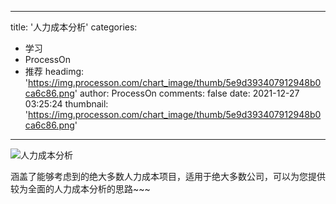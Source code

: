 
---
title: '人力成本分析'
categories: 
 - 学习
 - ProcessOn
 - 推荐
headimg: 'https://img.processon.com/chart_image/thumb/5e9d393407912948b0ca6c86.png'
author: ProcessOn
comments: false
date: 2021-12-27 03:25:24
thumbnail: 'https://img.processon.com/chart_image/thumb/5e9d393407912948b0ca6c86.png'
---

<div>   
<img class="thumb" alt="人力成本分析" src="https://img.processon.com/chart_image/thumb/5e9d393407912948b0ca6c86.png" referrerpolicy="no-referrer">
<p>涵盖了能够考虑到的绝大多数人力成本项目，适用于绝大多数公司，可以为您提供较为全面的人力成本分析的思路~~~</p>  
</div>
            